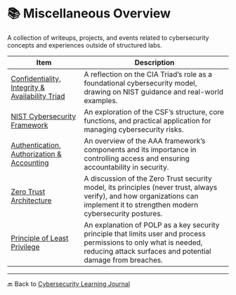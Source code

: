 # 📚 Miscellaneous Overview

A collection of writeups, projects, and events related to cybersecurity concepts and experiences outside of structured labs.

| Item | Description |
|------|-------------|
| [Confidentiality, Integrity & Availability Triad](cia-triad.md) | A reflection on the CIA Triad’s role as a foundational cybersecurity model, drawing on NIST guidance and real-world examples. |
| [NIST Cybersecurity Framework](nist-csf.md) | An exploration of the CSF’s structure, core functions, and practical application for managing cybersecurity risks. |
| [Authentication, Authorization & Accounting](aaa.md) | An overview of the AAA framework’s components and its importance in controlling access and ensuring accountability in security. |
| [Zero Trust Architecture](zero-trust.md) | A discussion of the Zero Trust security model, its principles (never trust, always verify), and how organizations can implement it to strengthen modern cybersecurity postures. |
| [Principle of Least Privilege](polp.md) | An explanation of POLP as a key security principle that limits user and process permissions to only what is needed, reducing attack surfaces and potential damage from breaches. |

---

🔙 Back to [Cybersecurity Learning Journal](../README.md)
